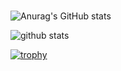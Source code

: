 ### 

![Anurag's GitHub stats](https://github-readme-stats.vercel.app/api?username=E-taku&count_private=true&show_icons=true&theme=radical)
<br>
<p align="left"> 
<!--   <img alt="Top Langs" height="150px" src="https://github-readme-stats.vercel.app/api/top-langs/?username=E-taku&layout=compact&count_private=true&show_icons=true&theme=onedark" /> -->
  <img alt="github stats" height="" src="https://github-readme-stats.vercel.app/api?username=E-taku&count_private=true&show_icons=true&show_icons=true&theme=onedark" />
</p>

[![trophy](https://github-profile-trophy.vercel.app/?username=E-taku&theme=onedark&column=7
)](https://github.com/ryo-ma/github-profile-trophy)


<!--
**E-taku/E-taku** is a ✨ _special_ ✨ repository because its `README.md` (this file) appears on your GitHub profile.

Here are some ideas to get you started:

- 🔭 I’m currently working on ...
- 🌱 I’m currently learning ...
- 👯 I’m looking to collaborate on ...
- 🤔 I’m looking for help with ...
- 💬 Ask me about ...
- 📫 How to reach me: ...
- 😄 Pronouns: ...
- ⚡ Fun fact: ...
-->
